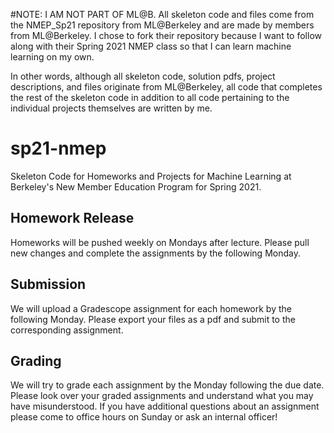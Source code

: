 #NOTE: I AM NOT PART OF ML@B. All skeleton code and files come from the NMEP_Sp21 repository from ML@Berkeley and are made by members from ML@Berkeley. I chose to fork their repository because I want to follow along with their Spring 2021 NMEP class so that I can learn machine learning on my own. 

In other words, although all skeleton code, solution pdfs, project descriptions, and files originate from ML@Berkeley, all code that completes the rest of the skeleton code in addition to all code pertaining to the individual projects themselves are written by me.  





# sp21-nmep
Skeleton Code for Homeworks and Projects for Machine Learning at Berkeley's New Member Education Program for Spring 2021.

## Homework Release
Homeworks will be pushed weekly on Mondays after lecture. Please pull new changes and complete the assignments by the following Monday.

## Submission
We will upload a Gradescope assignment for each homework by the following Monday. Please export your files as a pdf and submit to the corresponding assignment.  

## Grading
We will try to grade each assignment by the Monday following the due date.  Please look over your graded assignments and understand what you may have misunderstood. If you have additional questions about an assignment please come to office hours on Sunday or ask an internal officer!
